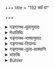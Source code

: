 +++
title = "152 सर्वं वा"

+++

<details><summary>गङ्गानथ-मूलानुवादः</summary>

The man knowing the law shall divide the entire estate into ten parts, and then make an equitable division according to the following rule.—(152)
</details>

<details><summary>मेधातिथिः</summary>

**रिक्थजातं** धनरूपम् । धर्मप्रवचनाद् **धर्म्यम्** । पूर्वोक्तं नानुमन्यते, वक्ष्यमाणप्रतिज्ञाश्लोकात् ॥ ९.१५२ ॥
</details>

<details><summary>गङ्गानथ-भाष्यानुवादः</summary>

‘*Estate*’—property.

‘*Equitable*’—in accordance with law.

On the strength of the declaration contained in the forthcoming verse some people do not accept the division mentioned above.—(152)
</details>

<details><summary>गङ्गानथ-टिप्पन्यः</summary>

“According to Nārāyaṇa this rule refers to the case where each of the wives has several sons, while the preceding one is applicable where each wife has one son only.—Rāghavānanda thinks that the first rule shall be followed when the son of the Brāhmaṇa possesses good qualities, the second when he is destitute of them”.—Buhler.

This verse is quoted in *Vivādaratnākara* (p. 528), as containing the sanction for partition with ‘special shares’ in *Parāśaramādhava* (Vyavahāra, p. 353);—and by Jīmūtavāhana (*Dāyabhāga*, p. 212).
</details>

<details><summary>गङ्गानथ-तुल्य-वाक्यानि</summary>

**(verses 9.149-157)  
**

See Comparative notes for [Verse 9.149].
</details>

<details><summary>भारुचिः</summary>

धर्म्यवचनाद् अत्र सर्वेषु यथोक्तकारिष्व् अयं विभागः । सो ऽयम् उच्यते ॥ ९.१५२ ॥
</details>

<details><summary>Bühler</summary>

152	Or let him who knows the law make ten shares of the whole estate, and justly distribute them according to the following rule:
</details>
